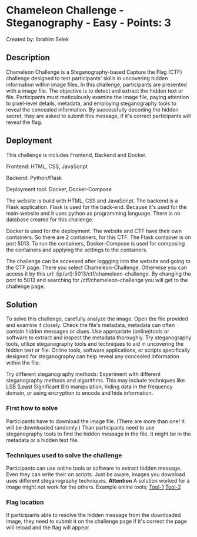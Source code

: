 # Chameleon Challenge - Steganography - Easy - Points: 3
Created by: Ibrahim Selek

## Description
Chameleon Challenge is a Steganography-based Capture the Flag (CTF) challenge designed to test participants' skills in uncovering hidden information within image files. In this challenge, participants are presented with a image file. The objective is to detect and extract the hidden text or file. Participants must meticulously examine the image file, paying attention to pixel-level details, metadata, and employing steganography tools to reveal the concealed information. By successfully decoding the hidden secret, they are asked to submit this message, if it's correct participants will reveal the flag.  

## Deployment
This challenge is includes Frontend, Backend and Docker.

Frontend:
HTML,
CSS,
JavaScript

Backend:
Python/Flask

Deployment tool:
Docker,
Docker-Compose

The website is build with HTML, CSS and JavaScript. The backend is a Flask application. Flask is used for the back-end. Because it's used for the main-website and it uses python as programming language. There is no database created for this challenge. 

Docker is used for the deployment. The website and CTF have their own containers. So there are 2 containers, for this CTF. The Flask container is on port 5013. To run the containers, Docker-Compose is used for composing the containers and applying the settings to the containers.

The challenge can be accessed after loggging into the website and going to the CTF page. There you select Chameleon-Challenge.
Otherwise you can access it by this url: {ip/url}:5013/ctf/chameleon-challenge. By changing the port to 5013 and searching for /ctf/chameleon-challenge you will get to the challenge page.

## Solution
To solve this challenge, carefully analyze the image. Open the file provided and examine it closely. Check the file's metadata, metadata can often contain hidden messages or clues. Use appropriate (online)tools or software to extract and inspect the metadata thoroughly. Try steganography tools, utilize steganography tools and techniques to aid in uncovering the hidden text or file. Online tools, software applications, or scripts specifically designed for steganography can help reveal any concealed information within the file.

Try different steganography methods: Experiment with different steganography methods and algorithms. This may include techniques like LSB (Least Significant Bit) manipulation, hiding data in the frequency domain, or using encryption to encode and hide information. 
### First how to solve
Participants have to download the image file. (There are more than one! It will be downloaded randomly.) Than participants need to use steganography tools to find the hidden message in the file. It might be in the metadata or a hidden text file. 

### Techniques used to solve the challenge
Participants can use online tools or software to extract hidden message. Even they can write their on scripts. Just be aware, images you download uses different steganography techniques. **Attention** A solution worked for a image might not work for the others. 
Example online tools;
[Tool-1](https://stylesuxx.github.io/steganography/)
[Tool-2](https://futureboy.us/stegano/decinput.html)

### Flag location
If participants able to resolve the hidden message from the downloaded image, they need to submit it on the challenge page if it's correct the page will reload and the flag will appear.
